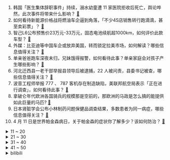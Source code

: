 1. 韩国「医生集体辞职事件」持续，溺水幼童遭 11 家医院拒收后死亡，舆论哗然，此次事件将带来什么影响？ [:link:](https://www.zhihu.com/question/652458555)
2. 如何看待新能源价格战将燃油车企逼到角落，「不少4S店销售转行跑滴滴，甚至卖彩票 ​」？ [:link:](https://www.zhihu.com/question/652017503)
3. 智己L6公布预售价23万元-33万元，固态电池续航超1000km，如何评价此款车型？ [:link:](https://www.zhihu.com/question/652333926)
4. 外媒：比亚迪等中国车企或放弃美国，转而锁定拉美市场，如何解读？哪些信息值得关注？ [:link:](https://www.zhihu.com/question/652384169)
5. 单亲爸爸跑车深夜未归，兄妹饿得报警，如何看待此事？单亲家庭会对孩子产生哪些影响？ [:link:](https://www.zhihu.com/question/652467398)
6. 河北迁西县一老干部举报县领导后被逮捕，22 人被问责，县委书记被查，哪些信息值得关注？ [:link:](https://www.zhihu.com/question/652414369)
7. 波音工程师举报 777 、 787 客机存在制造缺陷，美联邦航空局表示「正在进行调查」，如何看待此事？ [:link:](https://www.zhihu.com/question/652457215)
8. 拿破仑年代欧洲各国骑兵的规模那是空前的，那欧洲的马政是怎么搞的能提供如此巨量的马匹? [:link:](https://www.zhihu.com/question/651891524)
9. 日本肾脏学会公布小林制药问题保健品调查结果，多数患者为同一病症，哪些信息值得关注？ [:link:](https://www.zhihu.com/question/652491132)
10. 4 月 11 日是世界帕金森病日，关于帕金森的症状你了解多少？该如何防治？ [:link:](https://www.zhihu.com/question/652458403)
<details>
<summary>11 ~ 20</summary>

11. 结果重要，还是过程重要？ [:link:](https://www.zhihu.com/question/652536420)
12. 如何评价《原神》4.6版本前瞻「两界为火，赤夜将熄」预告？ [:link:](https://www.zhihu.com/question/652489445)
13. 中国与格鲁吉亚签署互免签证协定，将会带来哪些影响？ [:link:](https://www.zhihu.com/question/652530004)
14. 凭心而论，这次国足进美加墨世界杯几率有多大？ [:link:](https://www.zhihu.com/question/651500167)
15. 福建明确妇女可查询配偶财产，各类单位应当受理，哪些信息值得关注？ [:link:](https://www.zhihu.com/question/652507587)
16. 美国 3 月 CPI 同比涨 3.5% 超预期，6月降息无望，美股低开，黄金股走低，哪些信息值得关注？ [:link:](https://www.zhihu.com/question/652527849)
17. 为什么龙珠中的孙悟空后期很少使用如意棒？ [:link:](https://www.zhihu.com/question/51313291)
18. 既然航空公司的盈利大多来自于两舱，那么为什么还要设置经济舱？ [:link:](https://www.zhihu.com/question/62284026)
19. 为什么恋人的爱不能代替父母的爱？ [:link:](https://www.zhihu.com/question/458871467)
20. 中了五千万你会立马离职吗？ [:link:](https://www.zhihu.com/question/333864736)
</details>
<details>
<summary>21 ~ 30</summary>

21. 如何看待24年Q1国内手机市场份额，vivo位列第一，华为苹果排第三第四，小米排第六？ [:link:](https://www.zhihu.com/question/652111440)
22. 如何评价于和伟、白宇帆主演的电视剧《城中之城》？ [:link:](https://www.zhihu.com/question/652391082)
23. 如何评价华为全新旗舰颈戴耳机 FreeLace Pro 2 ？无线颈戴耳机有哪些优势？ [:link:](https://www.zhihu.com/question/652509085)
24. 花粉过敏应该如何防护？ [:link:](https://www.zhihu.com/question/456823932)
25. 该怎么和intj谈恋爱？ [:link:](https://www.zhihu.com/question/612208345)
26. 2024 fall你都申请了哪些学校的MS/PhD？录取结果如何? [:link:](https://www.zhihu.com/question/443613502)
27. 你小时候觉得春天对你有着什么特别的意义呢？ [:link:](https://www.zhihu.com/question/650130647)
28. 网易官宣与微软达成协议，《魔兽世界》等暴雪游戏今年夏季将重返中国市场，如何解读双方再次携手？有何意义？ [:link:](https://www.zhihu.com/question/652452659)
29. 春日踏青家庭多，如何处理孩子在户外活动中可能出现的突发状况，比如受伤或迷路？ [:link:](https://www.zhihu.com/question/650130676)
30. 你遭受过道德绑架吗？如何拒绝道德绑架？ [:link:](https://www.zhihu.com/question/652523632)
</details>
<details>
<summary>31 ~ 40</summary>

31. 如何看待老师极不赞同我读日本文学？ [:link:](https://www.zhihu.com/question/339982118)
32. 大家都在说要好好「爱自己」，可到底要怎样才能好好「爱自己」？ [:link:](https://www.zhihu.com/question/652297478)
33. 媒体评考公年龄放宽到 40 岁，「对谁都不是坏事」，如何看待此事？考公年龄放宽会成为趋势吗？ [:link:](https://www.zhihu.com/question/652339450)
34. 孩子的坚持是逼出来的吗? [:link:](https://www.zhihu.com/question/652165848)
35. 你最希望拥有哪种动物的运动能力？ [:link:](https://www.zhihu.com/question/652333009)
36. 大家觉得谁是古龙里面最有魅力的反派？ [:link:](https://www.zhihu.com/question/407617022)
37. 自行车骑行运动中手机能不能代替码表？ [:link:](https://www.zhihu.com/question/650863119)
38. 推荐一本你童年最爱不释手的书？ [:link:](https://www.zhihu.com/question/652239526)
39. 摩根大通 CEO 表示「未来几年，美国利率或飙升至 8%」，哪些信息值得关注？ [:link:](https://www.zhihu.com/question/652459381)
40. 作家们都是怎么坚持写作的？ [:link:](https://www.zhihu.com/question/415586093)
</details>
<details>
<summary>41 ~ 50</summary>

41. 工作后是什么样的感觉？ [:link:](https://www.zhihu.com/question/652389875)
42. 为什么地球没有高原下面直接是大海的地貌？ [:link:](https://www.zhihu.com/question/651875157)
43. 如何看待陈奕迅2024演唱会歌单冷门？ [:link:](https://www.zhihu.com/question/652417802)
44. Faker 采访称「为此前不尊重 HLE 的言论道歉，DDoS 不是失利的借口」对此你有什么想说的？ [:link:](https://www.zhihu.com/question/652340065)
45. 2024 LPL 春季季后赛败者组半决赛 JDG 3:2 淘汰 NIP，如何评价这场比赛？ [:link:](https://www.zhihu.com/question/652503558)
46. 王一博在追风者中演技怎么样？ [:link:](https://www.zhihu.com/question/650838663)
47. 你认为最适合居住的城市是哪里？ [:link:](https://www.zhihu.com/question/652420328)
48. 报道称广州停止审批新增公寓等类住宅项目，具体情况如何？有何影响？ [:link:](https://www.zhihu.com/question/652407552)
49. 新入职的员工，想快速站稳脚跟，应该怎么做？ [:link:](https://www.zhihu.com/question/652529288)
50. 有哪些幽默搞笑的文案？ [:link:](https://www.zhihu.com/question/647240488)
</details><details>
<summary>bilibili</summary>

</details>